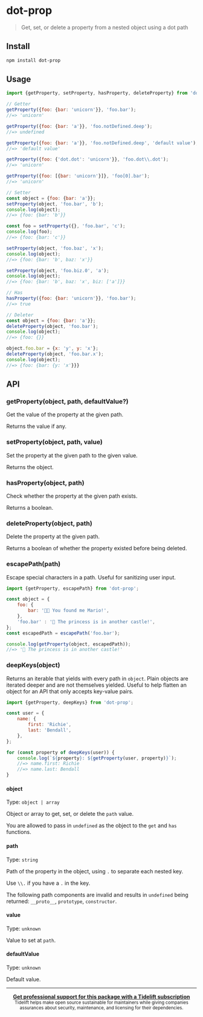 # dot-prop

> Get, set, or delete a property from a nested object using a dot path

## Install

```sh
npm install dot-prop
```

## Usage

```js
import {getProperty, setProperty, hasProperty, deleteProperty} from 'dot-prop';

// Getter
getProperty({foo: {bar: 'unicorn'}}, 'foo.bar');
//=> 'unicorn'

getProperty({foo: {bar: 'a'}}, 'foo.notDefined.deep');
//=> undefined

getProperty({foo: {bar: 'a'}}, 'foo.notDefined.deep', 'default value');
//=> 'default value'

getProperty({foo: {'dot.dot': 'unicorn'}}, 'foo.dot\\.dot');
//=> 'unicorn'

getProperty({foo: [{bar: 'unicorn'}]}, 'foo[0].bar');
//=> 'unicorn'

// Setter
const object = {foo: {bar: 'a'}};
setProperty(object, 'foo.bar', 'b');
console.log(object);
//=> {foo: {bar: 'b'}}

const foo = setProperty({}, 'foo.bar', 'c');
console.log(foo);
//=> {foo: {bar: 'c'}}

setProperty(object, 'foo.baz', 'x');
console.log(object);
//=> {foo: {bar: 'b', baz: 'x'}}

setProperty(object, 'foo.biz.0', 'a');
console.log(object);
//=> {foo: {bar: 'b', baz: 'x', biz: ['a']}}

// Has
hasProperty({foo: {bar: 'unicorn'}}, 'foo.bar');
//=> true

// Deleter
const object = {foo: {bar: 'a'}};
deleteProperty(object, 'foo.bar');
console.log(object);
//=> {foo: {}}

object.foo.bar = {x: 'y', y: 'x'};
deleteProperty(object, 'foo.bar.x');
console.log(object);
//=> {foo: {bar: {y: 'x'}}}
```

## API

### getProperty(object, path, defaultValue?)

Get the value of the property at the given path.

Returns the value if any.

### setProperty(object, path, value)

Set the property at the given path to the given value.

Returns the object.

### hasProperty(object, path)

Check whether the property at the given path exists.

Returns a boolean.

### deleteProperty(object, path)

Delete the property at the given path.

Returns a boolean of whether the property existed before being deleted.

### escapePath(path)

Escape special characters in a path. Useful for sanitizing user input.

```js
import {getProperty, escapePath} from 'dot-prop';

const object = {
	foo: {
		bar: '👸🏻 You found me Mario!',
	},
	'foo.bar' : '🍄 The princess is in another castle!',
};
const escapedPath = escapePath('foo.bar');

console.log(getProperty(object, escapedPath));
//=> '🍄 The princess is in another castle!'
```

### deepKeys(object)

Returns an iterable that yields with every path in `object`. Plain objects are iterated deeper and are not themselves yielded. Useful to help flatten an object for an API that only accepts key-value pairs.

```js
import {getProperty, deepKeys} from 'dot-prop';

const user = {
	name: {
		first: 'Richie',
		last: 'Bendall',
	},
};

for (const property of deepKeys(user)) {
	console.log(`${property}: ${getProperty(user, property)}`);
	//=> name.first: Richie
	//=> name.last: Bendall
}
```

#### object

Type: `object | array`

Object or array to get, set, or delete the `path` value.

You are allowed to pass in `undefined` as the object to the `get` and `has` functions.

#### path

Type: `string`

Path of the property in the object, using `.` to separate each nested key.

Use `\\.` if you have a `.` in the key.

The following path components are invalid and results in `undefined` being returned: `__proto__`, `prototype`, `constructor`.

#### value

Type: `unknown`

Value to set at `path`.

#### defaultValue

Type: `unknown`

Default value.

---

<div align="center">
	<b>
		<a href="https://tidelift.com/subscription/pkg/npm-dot-prop?utm_source=npm-dot-prop&utm_medium=referral&utm_campaign=readme">Get professional support for this package with a Tidelift subscription</a>
	</b>
	<br>
	<sub>
		Tidelift helps make open source sustainable for maintainers while giving companies<br>assurances about security, maintenance, and licensing for their dependencies.
	</sub>
</div>

